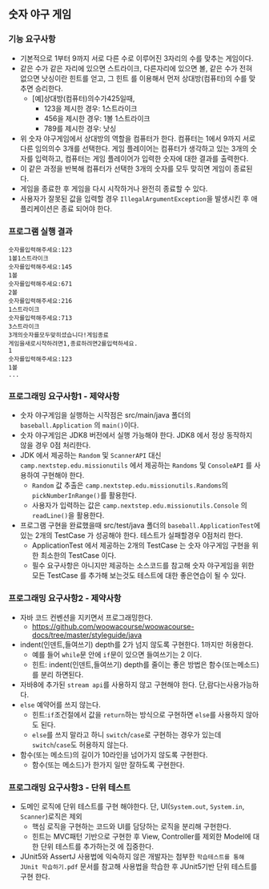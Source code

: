 ## 숫자 야구 게임

### 기능 요구사항
- 기본적으로 1부터 9까지 서로 다른 수로 이루어진 3자리의 수를 맞추는 게임이다.
- 같은 수가 같은 자리에 있으면 스트라이크, 다른자리에 있으면 볼, 같은 수가 전혀 없으면 낫싱이란 힌트를 얻고, 그 힌트 를
이용해서 먼저 상대방(컴퓨터)의 수를 맞추면 승리한다.
  - [예]상대방(컴퓨터)의수가425일때,
    - 123을 제시한 경우: 1스트라이크
    - 456을 제시한 경우: 1볼 1스트라이크
    - 789를 제시한 경우: 낫싱
- 위 숫자 야구게임에서 상대방의 역할을 컴퓨터가 한다. 컴퓨터는 1에서 9까지 서로 다른 임의의수 3개를 선택한다.
게임 플레이어는 컴퓨터가 생각하고 있는 3개의 숫자를 입력하고, 컴퓨터는 게임 플레이어가 입력한 숫자에 대한 결과를 출력한다.
- 이 같은 과정을 반복해 컴퓨터가 선택한 3개의 숫자를 모두 맞히면 게임이 종료된다.
- 게임을 종료한 후 게임을 다시 시작하거나 완전히 종료할 수 있다.
- 사용자가 잘못된 값을 입력할 경우 `IllegalArgumentException`을 발생시킨 후 애플리케이션은 종료 되어야 한다.

### 프로그램 실행 결과
```shell
숫자를입력해주세요:123
1볼1스트라이크
숫자를입력해주세요:145
1볼
숫자를입력해주세요:671
2볼
숫자를입력해주세요:216
1스트라이크
숫자를입력해주세요:713
3스트라이크
3개의숫자를모두맞히셨습니다!게임종료
게임을새로시작하려면1,종료하려면2를입력하세요.
1
숫자를입력해주세요:123
1볼
...
```

### 프로그래밍 요구사항1 - 제약사항
- 숫자 야구게임을 실행하는 시작점은 src/main/java 폴더의 `baseball.Application` 의 `main()`이다.
- 숫자 야구게임은 JDK8 버전에서 실행 가능해야 한다. JDK8 에서 정상 동작하지 않을 경우 0점 처리한다.
- JDK 에서 제공하는 `Random` 및 `ScannerAPI` 대신 `camp.nextstep.edu.missionutils` 에서 제공하는 `Randoms` 및 `ConsoleAPI` 를 사용하여 구현해야 한다.
  - `Random` 값 추출은 `camp.nextstep.edu.missionutils.Randoms`의 `pickNumberInRange()`를 활용한다.
  - 사용자가 입력하는 값은 `camp.nextstep.edu.missionutils.Console` 의 `readLine()`을 활용한다.
- 프로그램 구현을 완료했을때 src/test/java 폴더의 `baseball.ApplicationTest`에 있는 2개의 TestCase 가 성공해야 한다. 테스트가 실패할경우 0점처리 한다.
  - ApplicationTest 에서 제공하는 2개의 TestCase 는 숫자 야구게임 구현을 위한 최소한의 TestCase 이다.
  - 필수 요구사항은 아니지만 제공하는 소스코드를 참고해 숫자 야구게임을 위한 모든 TestCase 를 추가해 보는것도 테스트에 대한 좋은연습이 될 수 있다.

### 프로그래밍 요구사항2 - 제약사항
- 자바 코드 컨벤션을 지키면서 프로그래밍한다.
  - https://github.com/woowacourse/woowacourse-docs/tree/master/styleguide/java
- indent(인덴트,들여쓰기) depth를 2가 넘지 않도록 구현한다. 1까지만 허용한다.
  - 예를 들어 `while`문 안에 `if`문이 있으면 들여쓰기는 2 이다.
  - 힌트: indent(인덴트,들여쓰기) depth를 줄이는 좋은 방법은 함수(또는메소드)를 분리 하면된다.
- 자바8에 추가된 `stream api`를 사용하지 않고 구현해야 한다. 단,람다는사용가능하다.
- `else` 예약어를 쓰지 않는다.
  - 힌트:`if`조건절에서 값을 `return`하는 방식으로 구현하면 `else`를 사용하지 않아도 된다.
  - `else`를 쓰지 말라고 하니 `switch`/`case`로 구현하는 경우가 있는데 `switch`/`case`도 허용하지 않는다.
- 함수(또는 메소드)의 길이가 10라인을 넘어가지 않도록 구현한다.
  - 함수(또는 메소드)가 한가지 일만 잘하도록 구현한다.

### 프로그래밍 요구사항3 - 단위 테스트
- 도메인 로직에 단위 테스트를 구현 해야한다. 단, UI(`System.out`, `System.in`, `Scanner`)로직은 제외
  - 핵심 로직을 구현하는 코드와 UI를 담당하는 로직을 분리해 구현한다.
  - 힌트는 MVC패턴 기반으로 구현한 후 View, Controller를 제외한 Model에 대한 단위 테스트를 추가하는것 에 집중한다.
- JUnit5와 AssertJ 사용법에 익숙하지 않은 개발자는 첨부한 `학습테스트를 통해 JUnit 학습하기.pdf` 문서를 참고해 사용법을 학습한 후 JUnit5기반 
단위 테스트를 구현 한다.